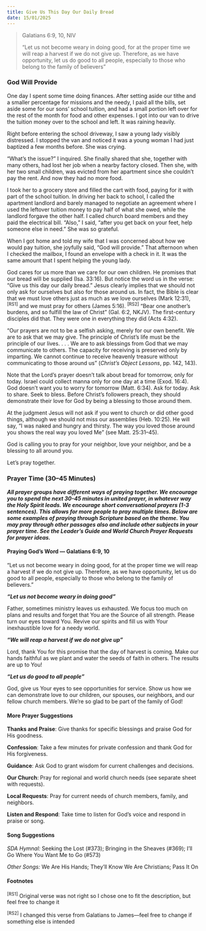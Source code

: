 ```yaml
---
title: Give Us This Day Our Daily Bread
date: 15/01/2025
---
```


> <p>Galatians 6:9, 10, NIV</p>
> “Let us not become weary in doing good, for at the proper time we will reap a harvest if we do not give up. Therefore, as we have opportunity, let us do good to all people, especially to those who belong to the family of believers”

### God Will Provide

One day I spent some time doing finances. After setting aside our tithe and a smaller percentage for missions and the needy, I paid all the bills, set aside some for our sons’ school tuition, and had a small portion left over for the rest of the month for food and other expenses. I got into our van to drive the tuition money over to the school and left. It was raining heavily.

Right before entering the school driveway, I saw a young lady visibly distressed. I stopped the van and noticed it was a young woman I had just baptized a few months before. She was crying.

“What’s the issue?” I inquired. She finally shared that she, together with many others, had lost her job when a nearby factory closed. Then she, with her two small children, was evicted from her apartment since she couldn’t pay the rent. And now they had no more food.

I took her to a grocery store and filled the cart with food, paying for it with part of the school tuition. In driving her back to school, I called the apartment landlord and barely managed to negotiate an agreement where I used the leftover tuition money to pay half of what she owed, while the landlord forgave the other half. I called church board members and they paid the electrical bill. “Also,” I said, “after you get back on your feet, help someone else in need.” She was so grateful.

When I got home and told my wife that I was concerned about how we would pay tuition, she joyfully said, “God will provide.” That afternoon when I checked the mailbox, I found an envelope with a check in it. It was the same amount that I spent helping the young lady.

God cares for us more than we care for our own children. He promises that our bread will be supplied (Isa. 33:16). But notice the word us in the verse: “Give us this day our daily bread.” Jesus clearly implies that we should not only ask for ourselves but also for those around us. In fact, the Bible is clear that we must love others just as much as we love ourselves (Mark 12:31), <sup>[RS1]</sup> and we must pray for others (James 5:16). <sup>[RS2]</sup> “Bear one another’s burdens, and so fulfill the law of Christ” (Gal. 6:2, NKJV). The first-century disciples did that. They were one in everything they did (Acts 4:32).

“Our prayers are not to be a selfish asking, merely for our own benefit. We are to ask that we may give. The principle of Christ’s life must be the principle of our lives. . . . We are to ask blessings from God that we may communicate to others. The capacity for receiving is preserved only by imparting. We cannot continue to receive heavenly treasure without communicating to those around us” (_Christ’s Object Lessons_, pp. 142, 143).

Note that the Lord’s prayer doesn’t talk about bread for tomorrow, only for today. Israel could collect manna only for one day at a time (Exod. 16:4). God doesn’t want you to worry for tomorrow (Matt. 6:34). Ask for today. Ask to share. Seek to bless. Before Christ’s followers preach, they should demonstrate their love for God by being a blessing to those around them.

At the judgment Jesus will not ask if you went to church or did other good things, although we should not miss our assemblies (Heb. 10:25). He will say, “I was naked and hungry and thirsty. The way you loved those around you shows the real way you loved Me” (see Matt. 25:31–45).

God is calling you to pray for your neighbor, love your neighbor, and be a blessing to all around you.

Let’s pray together.

### Prayer Time (30–45 Minutes)

_**All prayer groups have different ways of praying together. We encourage you to spend the next 30-45 minutes in united prayer, in whatever way the Holy Spirit leads. We encourage short conversational prayers (1-3 sentences). This allows for more people to pray multiple times. Below are some examples of praying through Scripture based on the theme. You may pray through other passages also and include other subjects in your prayer time. See the Leader’s Guide and World Church Prayer Requests for prayer ideas.**_

#### Praying God’s Word — Galatians 6:9, 10

“Let us not become weary in doing good, for at the proper time we will reap a harvest if we do not give up. Therefore, as we have opportunity, let us do good to all people, especially to those who belong to the family of believers.”

**_“Let us not become weary in doing good”_**

Father, sometimes ministry leaves us exhausted. We focus too much on plans and results and forget that You are the Source of all strength. Please turn our eyes toward You. Revive our spirits and fill us with Your inexhaustible love for a needy world.

**_“We will reap a harvest if we do not give up”_**

Lord, thank You for this promise that the day of harvest is coming. Make our hands faithful as we plant and water the seeds of faith in others. The results are up to You!

**_“Let us do good to all people”_**

God, give us Your eyes to see opportunities for service. Show us how we can demonstrate love to our children, our spouses, our neighbors, and our fellow church members. We’re so glad to be part of the family of God!

#### More Prayer Suggestions

**Thanks and Praise**: Give thanks for specific blessings and praise God for His goodness.

**Confession**: Take a few minutes for private confession and thank God for His forgiveness.

**Guidance**: Ask God to grant wisdom for current challenges and decisions.

**Our Church**: Pray for regional and world church needs (see separate sheet with requests).

**Local Requests**: Pray for current needs of church members, family, and neighbors.

**Listen and Respond**: Take time to listen for God’s voice and respond in praise or song.

#### Song Suggestions

_SDA Hymnal:_ Seeking the Lost (#373); Bringing in the Sheaves (#369); I’ll Go Where You Want Me to Go (#573)

_Other Songs:_ We Are His Hands; They’ll Know We Are Christians; Pass It On

#### Footnotes

<sup>[RS1]</sup> Original verse was not right so I chose one to fit the description, but feel free to change it

<sup>[RS2]</sup>  I changed this verse from Galatians to James—feel free to change if something else is intended